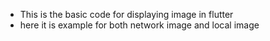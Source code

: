  - This is the basic code for displaying image in flutter
 - here it is example for both network image and local image

